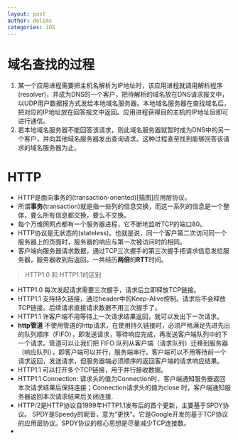 ```yaml
---
layout: post
author: delims
categories: iOS
---
```


# 域名查找的过程

1. 某一个应用进程需要把主机名解析为IP地址时，该应用进程就调用解析程序(resolver)，并成为DNS的一个客户，把待解析的域名放在DNS请求报文中，以UDP用户数据报方式发给本地域名服务器。本地域名服务器在查找域名后，把对应的IP地址放在回答报文中返回。应用进程获得目的主机的IP地址后即可进行通信。
2. 若本地域名服务器不能回答该请求，则此域名服务器就暂时成为DNS中的另一个客户，并向其他域名服务器发出查询请求。这种过程直至找到能够回答该请求的域名服务器为止。

# HTTP

- HTTP是面向事务的(transaction-oriented)[插图]应用层协议。
- 所谓**事务**(transaction)就是指一些列的信息交换，而这一系列的信息是一个整体，要么所有信息都交换，要么不交换。
- 每个万维网网点都有一个服务器进程，它不断地监听TCP的端口80。
- HTTP协议是无状态的(stateless)。也就是说，同一个客户第二次访问同一个服务器上的页面时，服务器的响应与第一次被访问时的相同。
- 客户端向服务器请求数据，通过TCP三次握手的第三次握手把请求信息发给服务器，服务器收到后返回。一共经历**两倍**的**RTT**时间。

> HTTP1.0 和 HTTP1.1的区别

- HTTP1.0 每次发起请求需要三次握手，请求后立即释放TCP链接。
- HTTP1.1 支持持久链接，通过header中的Keep-Alive控制。请求后不会释放TCP链接。后续请求直接请求数据不用三次握手了。
- HTTP1.1 许客户端不用等待上一次请求结果返回，就可以发出下一次请求。
- **http管道**  不使用管道的http请求，在使用持久链接时，必须严格满足先进先出的队列顺序（FIFO），即发送请求，等待响应完成，再发送客户端队列中的下一个请求。管道可以让我们把 FIFO 队列从客户端（请求队列）迁移到服务器（响应队列），即客户端可以并行，服务端串行。客户端可以不用等待前一个请求返回，发送请求，但服务器端必须顺序的返回客户端的请求响应结果。
- HTTP1.1 可以打开多个TCP链接，用于并行接收数据。
- HTTP1.1   Connection: 请求头的值为Connection时，客户端通知服务器返回本次请求结果后保持连接；Connection请求头的值为close 时，客户端通知服务器返回本次请求结果后关闭连接.
-   HTTP/2是HTTP协议自1999年HTTP1.1发布后的首个更新，主要基于SPDY协议。 SPDY是Speedy的昵音，意为“更快”。它是Google开发的基于TCP协议的应用层协议。SPDY协议的核心思想是尽量减少TCP连接数。
-   



